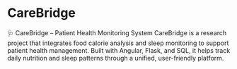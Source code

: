 # CareBridge
🩺 CareBridge – Patient Health Monitoring System  CareBridge is a research project that integrates food calorie analysis and sleep monitoring to support patient health management. Built with Angular, Flask, and SQL, it helps track daily nutrition and sleep patterns through a unified, user-friendly platform.
